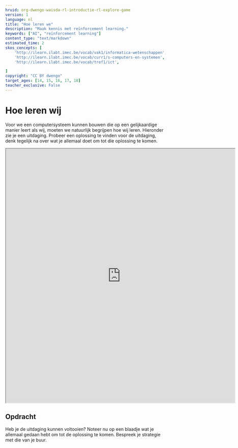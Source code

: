 ```yaml
---
hruid: org-dwengo-waisda-rl-introductie-rl-explore-game
version: 1
language: nl
title: "Hoe leren we"
description: "Maak kennis met reïnforcement learning."
keywords: ["AI", "reïnforcement learning"]
content_type: "text/markdown"
estimated_time: 2
skos_concepts: [
    'http://ilearn.ilabt.imec.be/vocab/vak1/informatica-wetenschappen', 
    'http://ilearn.ilabt.imec.be/vocab/curr1/s-computers-en-systemen',
    'http://ilearn.ilabt.imec.be/vocab/tref1/ict',

]
copyright: "CC BY dwengo"
target_ages: [14, 15, 16, 17, 18]
teacher_exclusive: False
---
```


# Hoe leren wij



Voor we een computersysteem kunnen bouwen die op een gelijkaardige manier leert als wij, moeten we natuurlijk begrijpen hoe wij leren. Hieronder zie je een uitdaging. Probeer een oplossing te vinden voor de uitdaging, denk tegelijk na over wat je allemaal doet om tot die oplossing te komen.

<iframe src="https://dwengo.org/rl" title="Voorbeeld van een convolutie" width="720px" height="800px"></iframe>

<div class="dwengo-content assignment">
<h2 class="title">Opdracht</h2>
<div class="content">
Heb je de uitdaging kunnen voltooien? Noteer nu op een blaadje wat je allemaal gedaan hebt om tot de oplossing te komen. Bespreek je strategie met die van je buur. 
</div>
</div>